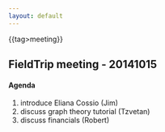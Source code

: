 ```yaml
---
layout: default
---
```


{{tag>meeting}}
## FieldTrip meeting - 20141015

#### Agenda

 1.  introduce Eliana Cossio (Jim)
 2.  discuss graph theory tutorial (Tzvetan)
 3.  discuss financials (Robert)

